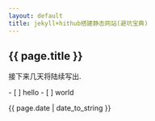 ```yaml
---
layout: default
title: jekyll+hithub搭建静态网站(避坑宝典)
---
```


<h2>{{ page.title }}</h2>
<p>接下来几天将陆续写出.</p>
- [ ] hello
- [ ] world
<p>{{ page.date | date_to_string }}</p>
 







